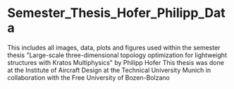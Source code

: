 # Semester_Thesis_Hofer_Philipp_Data
This includes all images, data, plots and figures used within the semester thesis "Large-scale three-dimensional topology optimization for lightweight structures with Kratos Multiphysics" by Philipp Hofer
This thesis was done at the Institute of Aircraft Design at the Technical University Munich in collaboration with the Free University of Bozen-Bolzano
